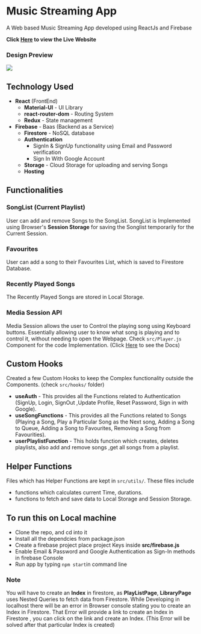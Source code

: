 # Music Streaming App

A Web based Music Streaming App developed using ReactJs and Firebase

**Click [Here](https://music-streaming-app-4a392.web.app/) to view the Live Website**

### Design Preview

<img src="./public/preview.gif" />

## Technology Used

- **React** (FrontEnd)
  - **Material-UI** - UI Library
  - **react-router-dom** - Routing System
  - **Redux** - State management
- **Firebase** - Baas (Backend as a Service)
  - **Firestore** - NoSQL database
  - **Authentication**
    - SignIn & SignUp functionality using Email and Password verification
    - Sign In With Google Account
  - **Storage** - Cloud Storage for uploading and serving Songs
  - **Hosting**

## Functionalities

### SongList (Current Playlist)

User can add and remove Songs to the SongList. SongList is Implemented using Browser's **Session Storage** for saving the Songlist temporarily for the Current Session.

### Favourites

User can add a song to their Favourites List, which is saved to Firestore Database.

### Recently Played Songs

The Recently Played Songs are stored in Local Storage.

### Media Session API

Media Session allows the user to Control the playing song using Keyboard buttons. Essentially allowing user to know what song is playing and to control it, without needing to open the Webpage. Check `src/Player.js` Component for the code Implementation. (Click [Here](https://developer.mozilla.org/en-US/docs/Web/API/Media_Session_API) to see the Docs)

## Custom Hooks

Created a few Custom Hooks to keep the Complex functionality outside the Components. (check `src/hooks/` folder)

- **useAuth** - This provides all the Functions related to Authentication (SignUp, Login, SignOut ,Update Profile, Reset Password, Sign in with Google).
- **useSongFunctions** - This provides all the Functions related to Songs (Playing a Song, Play a Particular Song as the Next song, Adding a Song to Queue, Adding a Song to Favourites, Removing a Song from Favourities).
- **userPlaylistFunction** - This holds function which creates, deletes playlists, also add and remove songs ,get all songs from a playlist.

## Helper Functions

Files which has Helper Functions are kept in `src/utils/`.
These files include

- functions which calculates current Time, durations.
- functions to fetch and save data to Local Storage and Session Storage.

## To run this on Local machine

- Clone the repo, and cd into it
- Install all the dependcies from package.json
- Create a firebase project place project Keys inside **src/firebase.js**
- Enable Email & Password and Google Authentication as Sign-In methods in firebase Console
- Run app by typing `npm start`in command line

### Note

You will have to create an **Index** in firestore, as **PlayListPage**, **LibraryPage** uses Nested Queries to fetch data from Firestore. While Developing in localhost there will be an error in Browser console stating you to create an Index in Firestore. That Error will provide a link to create an Index in Firestore , you can click on the link and create an Index. (This Error will be solved after that particular Index is created)
